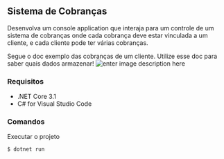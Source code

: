 ## Sistema de Cobranças

Desenvolva um console application que interaja para um controle de um sistema de cobranças onde cada cobrança deve estar vinculada a um cliente, e cada cliente pode ter várias cobranças.

Segue o doc exemplo das cobranças de um cliente. Utilize esse doc para saber quais dados armazenar!
![enter image description here](https://imgur.com/a/PGgifGw)


### Requisitos

- .NET Core 3.1
- C# for Visual Studio Code

### Comandos

Executar o projeto

```
$ dotnet run
```







